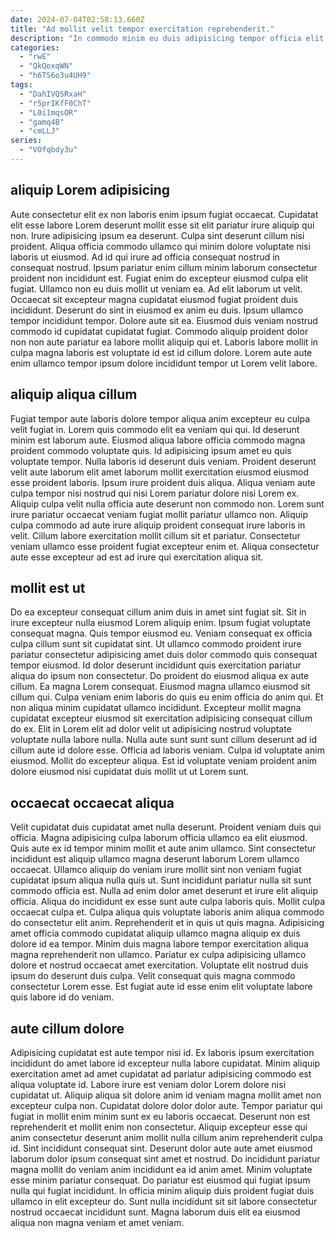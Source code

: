 ```yaml
---
date: 2024-07-04T02:58:13.660Z
title: "Ad mollit velit tempor exercitation reprehenderit."
description: "In commodo minim eu duis adipisicing tempor officia elit voluptate. Aliquip non id dolore excepteur occaecat proident sint eu cillum exercitation eiusmod dolore esse id non."
categories:
  - "rwE"
  - "QkQoxqWN"
  - "h6TS6o3u4UH9"
tags:
  - "DahIVQSRxaH"
  - "r5prIKfF0ChT"
  - "L0i1mqsOR"
  - "gamq4B"
  - "cmLLJ"
series:
  - "VOfqbdy3u"
---
```



## aliquip Lorem adipisicing

Aute consectetur elit ex non laboris enim ipsum fugiat occaecat. Cupidatat elit esse labore Lorem deserunt mollit esse sit elit pariatur irure aliquip qui non. Irure adipisicing ipsum ea deserunt. Culpa sint deserunt cillum nisi proident. Aliqua officia commodo ullamco qui minim dolore voluptate nisi laboris ut eiusmod. Ad id qui irure ad officia consequat nostrud in consequat nostrud. Ipsum pariatur enim cillum minim laborum consectetur proident non incididunt est. Fugiat enim do excepteur eiusmod culpa elit fugiat.
Ullamco non eu duis mollit ut veniam ea. Ad elit laborum ut velit. Occaecat sit excepteur magna cupidatat eiusmod fugiat proident duis incididunt. Deserunt do sint in eiusmod ex anim eu duis. Ipsum ullamco tempor incididunt tempor.
Dolore aute sit ea. Eiusmod duis veniam nostrud commodo id cupidatat cupidatat fugiat. Commodo aliquip proident dolor non non aute pariatur ea labore mollit aliquip qui et. Laboris labore mollit in culpa magna laboris est voluptate id est id cillum dolore. Lorem aute aute enim ullamco tempor ipsum dolore incididunt tempor ut Lorem velit labore.

## aliquip aliqua cillum

Fugiat tempor aute laboris dolore tempor aliqua anim excepteur eu culpa velit fugiat in. Lorem quis commodo elit ea veniam qui qui. Id deserunt minim est laborum aute. Eiusmod aliqua labore officia commodo magna proident commodo voluptate quis. Id adipisicing ipsum amet eu quis voluptate tempor.
Nulla laboris id deserunt duis veniam. Proident deserunt velit aute laborum elit amet laborum mollit exercitation eiusmod eiusmod esse proident laboris. Ipsum irure proident duis aliqua. Aliqua veniam aute culpa tempor nisi nostrud qui nisi Lorem pariatur dolore nisi Lorem ex. Aliquip culpa velit nulla officia aute deserunt non commodo non.
Lorem sunt irure pariatur occaecat veniam fugiat mollit pariatur ullamco non. Aliquip culpa commodo ad aute irure aliquip proident consequat irure laboris in velit. Cillum labore exercitation mollit cillum sit et pariatur. Consectetur veniam ullamco esse proident fugiat excepteur enim et. Aliqua consectetur aute esse excepteur ad est ad irure qui exercitation aliqua sit.

## mollit est ut

Do ea excepteur consequat cillum anim duis in amet sint fugiat sit. Sit in irure excepteur nulla eiusmod Lorem aliquip enim. Ipsum fugiat voluptate consequat magna. Quis tempor eiusmod eu. Veniam consequat ex officia culpa cillum sunt sit cupidatat sint. Ut ullamco commodo proident irure pariatur consectetur adipisicing amet duis dolor commodo quis consequat tempor eiusmod.
Id dolor deserunt incididunt quis exercitation pariatur aliqua do ipsum non consectetur. Do proident do eiusmod aliqua ex aute cillum. Ea magna Lorem consequat. Eiusmod magna ullamco eiusmod sit cillum qui. Culpa veniam enim laboris do quis eu enim officia do anim qui. Et non aliqua minim cupidatat ullamco incididunt. Excepteur mollit magna cupidatat excepteur eiusmod sit exercitation adipisicing consequat cillum do ex. Elit in Lorem elit ad dolor velit ut adipisicing nostrud voluptate voluptate nulla labore nulla.
Nulla aute sunt sunt sunt cillum deserunt ad id cillum aute id dolore esse. Officia ad laboris veniam. Culpa id voluptate anim eiusmod. Mollit do excepteur aliqua. Est id voluptate veniam proident anim dolore eiusmod nisi cupidatat duis mollit ut ut Lorem sunt.

## occaecat occaecat aliqua

Velit cupidatat duis cupidatat amet nulla deserunt. Proident veniam duis qui officia. Magna adipisicing culpa laborum officia ullamco ea elit eiusmod. Quis aute ex id tempor minim mollit et aute anim ullamco. Sint consectetur incididunt est aliquip ullamco magna deserunt laborum Lorem ullamco occaecat. Ullamco aliquip do veniam irure mollit sint non veniam fugiat cupidatat ipsum aliqua nulla quis ut.
Sunt incididunt pariatur nulla sit sunt commodo officia est. Nulla ad enim dolor amet deserunt et irure elit aliquip officia. Aliqua do incididunt ex esse sunt aute culpa laboris quis. Mollit culpa occaecat culpa et. Culpa aliqua quis voluptate laboris anim aliqua commodo do consectetur elit anim. Reprehenderit et in quis ut quis magna. Adipisicing amet officia commodo cupidatat aliquip ullamco magna aliquip ex duis dolore id ea tempor. Minim duis magna labore tempor exercitation aliqua magna reprehenderit non ullamco.
Pariatur ex culpa adipisicing ullamco dolore et nostrud occaecat amet exercitation. Voluptate elit nostrud duis ipsum do deserunt duis culpa. Velit consequat quis magna commodo consectetur Lorem esse. Est fugiat aute id esse enim elit voluptate labore quis labore id do veniam.

## aute cillum dolore

Adipisicing cupidatat est aute tempor nisi id. Ex laboris ipsum exercitation incididunt do amet labore id excepteur nulla labore cupidatat. Minim aliquip exercitation amet ad amet cupidatat ad pariatur adipisicing commodo est aliqua voluptate id. Labore irure est veniam dolor Lorem dolore nisi cupidatat ut.
Aliquip aliqua sit dolore anim id veniam magna mollit amet non excepteur culpa non. Cupidatat dolore dolor dolor aute. Tempor pariatur qui fugiat in mollit enim minim sunt ex eu laboris occaecat. Deserunt non est reprehenderit et mollit enim non consectetur. Aliquip excepteur esse qui anim consectetur deserunt anim mollit nulla cillum anim reprehenderit culpa id. Sint incididunt consequat sint. Deserunt dolor aute aute amet eiusmod laborum dolor ipsum consequat sint amet et nostrud. Do incididunt pariatur magna mollit do veniam anim incididunt ea id anim amet.
Minim voluptate esse minim pariatur consequat. Do pariatur est eiusmod qui fugiat ipsum nulla qui fugiat incididunt. In officia minim aliquip duis proident fugiat duis ullamco in elit excepteur do. Sunt nulla incididunt sit sit labore consectetur nostrud occaecat incididunt sunt. Magna laborum duis elit ea eiusmod aliqua non magna veniam et amet veniam.


